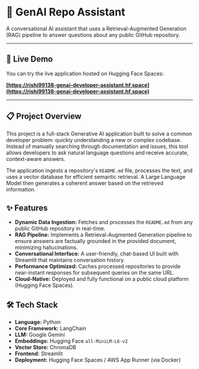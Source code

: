# 🤖 GenAI Repo Assistant

A conversational AI assistant that uses a Retrieval-Augmented Generation (RAG) pipeline to answer questions about any public GitHub repository.

---

## 🚀 Live Demo

You can try the live application hosted on Hugging Face Spaces:

**[https://rishi99138-genai-developer-assistant.hf.space](https://rishi99138-genai-developer-assistant.hf.space)**

---

## 📋 Project Overview

This project is a full-stack Generative AI application built to solve a common developer problem: quickly understanding a new or complex codebase. Instead of manually searching through documentation and issues, this tool allows developers to ask natural language questions and receive accurate, context-aware answers.

The application ingests a repository's `README.md` file, processes the text, and uses a vector database for efficient semantic retrieval. A Large Language Model then generates a coherent answer based on the retrieved information.

## ✨ Features

* **Dynamic Data Ingestion:** Fetches and processes the `README.md` from any public GitHub repository in real-time.
* **RAG Pipeline:** Implements a Retrieval-Augmented Generation pipeline to ensure answers are factually grounded in the provided document, minimizing hallucinations.
* **Conversational Interface:** A user-friendly, chat-based UI built with Streamlit that maintains conversation history.
* **Performance Optimized:** Caches processed repositories to provide near-instant responses for subsequent queries on the same URL.
* **Cloud-Native:** Deployed and fully functional on a public cloud platform (Hugging Face Spaces).

## 🛠️ Tech Stack

* **Language:** Python
* **Core Framework:** LangChain
* **LLM:** Google Gemini
* **Embeddings:** Hugging Face `all-MiniLM-L6-v2`
* **Vector Store:** ChromaDB
* **Frontend:** Streamlit
* **Deployment:** Hugging Face Spaces / AWS App Runner (via Docker)